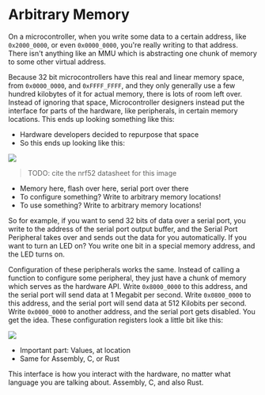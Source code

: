 # Arbitrary Memory

On a microcontroller, when you write some data to a certain address, like `0x2000_0000`, or even `0x0000_0000`, you're really writing to that address. There isn't anything like an MMU which is abstracting one chunk of memory to some other virtual address.

Because 32 bit microcontrollers have this real and linear memory space, from `0x0000_0000`, and `0xFFFF_FFFF`, and they only generally use a few hundred kilobytes of it for actual memory, there is lots of room left over. Instead of ignoring that space, Microcontroller designers instead put the interface for parts of the hardware, like peripherals, in certain memory locations. This ends up looking something like this:

* Hardware developers decided to repurpose that space
* So this ends up looking like this:

![](./assets/nrf52-memory-map.png)

> TODO: cite the nrf52 datasheet for this image

* Memory here, flash over here, serial port over there
* To configure something? Write to arbitrary memory locations!
* To use something? Write to arbitrary memory locations!

So for example, if you want to send 32 bits of data over a serial port, you write to the address of the serial port output buffer, and the Serial Port Peripheral takes over and sends out the data for you automatically. If you want to turn an LED on? You write one bit in a special memory address, and the LED turns on.

Configuration of these peripherals works the same. Instead of calling a function to configure some peripheral, they just have a chunk of memory which serves as the hardware API. Write `0x8000_0000` to this address, and the serial port will send data at 1 Megabit per second. Write `0x0800_0000` to this address, and the serial port will send data at 512 Kilobits per second. Write `0x0000_0000` to another address, and the serial port gets disabled. You get the idea. These configuration registers look a little bit like this:

![](./assets/nrf52-spi-frequency-register.png)

* Important part: Values, at location
* Same for Assembly, C, or Rust

This interface is how you interact with the hardware, no matter what language you are talking about. Assembly, C, and also Rust.